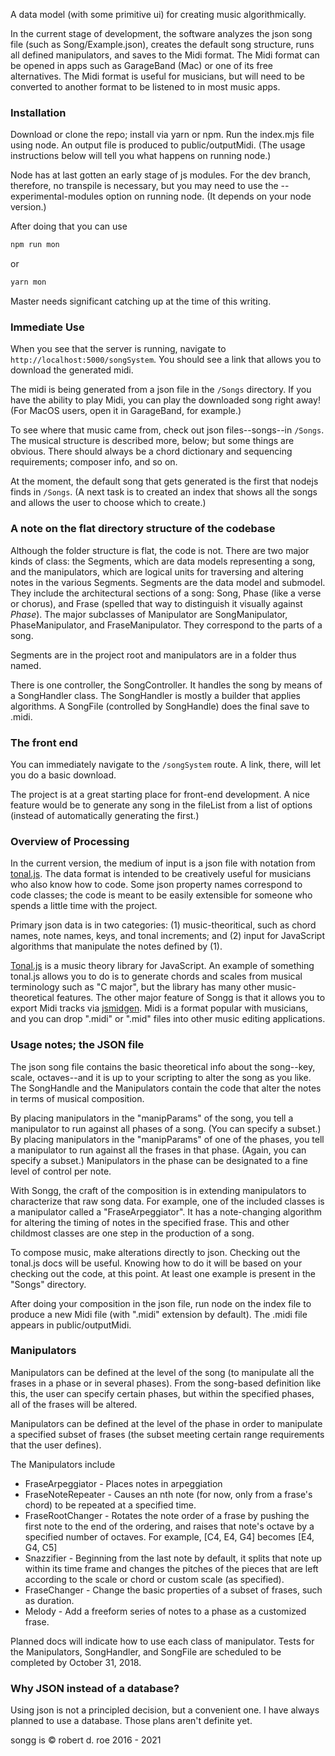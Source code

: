 
A data model (with some primitive ui) for creating music algorithmically.

In the current stage of development, the software analyzes the json song file (such as Song/Example.json), creates the default song structure, runs all defined manipulators, and saves to the Midi format. The Midi format can be opened in apps such as GarageBand (Mac) or one of its free alternatives. The Midi format is useful for musicians, but will need to be converted to another format to be listened to in most music apps.

### Installation

Download or clone the repo; install via yarn or npm.
Run the index.mjs file using node. An output file is produced to public/outputMidi. (The usage instructions below will tell you what happens on running node.)

Node has at last gotten an early stage of js modules. For the dev branch, therefore, no transpile is necessary, but you may need to use the --experimental-modules option on running node. (It depends on your node version.)

After doing that you can use
```bash
npm run mon
```
or

```bash
yarn mon
```

Master needs significant catching up at the time of this writing. 

### Immediate Use

When you see that the server is running, navigate to `http://localhost:5000/songSystem`. You should see a link that allows you to download the generated midi.

The midi is being generated from a json file in the `/Songs` directory. If you have the ability to play Midi, you can play the downloaded song right away! (For MacOS users, open it in GarageBand, for example.)

To see where that music came from, check out json files--songs--in `/Songs`. The musical structure is described more, below; but some things are obvious. There should always be a chord dictionary and sequencing requirements; composer info, and so on.

At the moment, the default song that gets generated is the first that nodejs finds in `/Songs`. (A next task is to created an index that shows all the songs and allows the user to choose which to create.)


### A note on the flat directory structure of the codebase
Although the folder structure is flat, the code is not. There are two major kinds of class: the Segments, which are data models representing a song, and the manipulators, which are logical units for traversing and altering notes in the various Segments. Segments are the data model and submodel. They include the architectural sections of a song: Song, Phase (like a verse or chorus), and Frase (spelled that way to distinguish it visually against _Phase_). The major subclasses of Manipulator are SongManipulator, PhaseManipulator, and FraseManipulator. They correspond to the parts of a song.

Segments are in the project root and manipulators are in a folder thus named.

There is one controller, the SongController. It handles the song by means of a SongHandler class. The SongHandler is mostly a builder that applies algorithms. A SongFile (controlled by SongHandle) does the final save to .midi.

### The front end
You can immediately navigate to the `/songSystem` route. A link, there, will let you do a basic download. 

The project is at a great starting place for front-end development. A nice feature would be to generate any song in the fileList from a list of options (instead of automatically generating the first.)

### Overview of Processing

In the current version, the medium of input is a json file with notation from [tonal.js](https://github.com/danigb/tonal). The data format is intended to be creatively useful for musicians who also know how to code. Some json property names correspond to code classes; the code is meant to be easily extensible for someone who spends a little time with the project.

Primary json data is in two categories: (1) music-theoritical, such as chord names, note names, keys, and tonal increments; and (2) input for JavaScript algorithms that manipulate the notes defined by (1).

[Tonal.js](https://github.com/danigb/tonal) is a music theory library for JavaScript. An example of something tonal.js allows you to do is to generate chords and scales from musical terminology such as "C major", but the library has many other music-theoretical features. The other major feature of Songg is that it allows you to export Midi tracks via [jsmidgen](https://github.com/dingram/jsmidgen). Midi is a format popular with musicians, and you can drop ".midi" or ".mid" files into other music editing applications.


### Usage notes; the JSON file

The json song file contains the basic theoretical info about the song--key, scale, octaves--and it is up to your scripting to alter the song as you like. The SongHandle and the Manipulators contain the code that alter the notes in terms of musical composition. 

By placing manipulators in the "manipParams" of the song, you tell a manipulator to run against all phases of a song. (You can specify a subset.)
By placing manipulators in the "manipParams" of one of the phases, you tell a manipulator to run against all the frases in that phase. (Again, you can specify a subset.)
Manipulators in the phase can be designated to a fine level of control per note.

With Songg, the craft of the composition is in extending manipulators to characterize that raw song data. For example, one of the included classes is a manipulator called a "FraseArpeggiator". It has a note-changing algorithm for altering the timing of notes in the specified frase. This and other childmost classes are one step in the production of a song.

To compose music, make alterations directly to json. Checking out the tonal.js docs will be useful. Knowing how to do it will be based on your checking out the code, at this point. At least one example is present in the "Songs" directory.

After doing your composition in the json file, run node on the index file to produce a new Midi file (with ".midi" extension by default). The .midi file appears in public/outputMidi.

### Manipulators

Manipulators can be defined at the level of the song (to manipulate all the frases in a phase or in several phases). From the song-based definition like this, the user can specify certain phases, but within the specified phases, all of the frases will be altered.

Manipulators can be defined at the level of the phase in order to manipulate a specified subset of frases (the subset meeting certain range requirements that the user defines).

The Manipulators include
- FraseArpeggiator - Places notes in arpeggiation
- FraseNoteRepeater - Causes an nth note (for now, only from a frase's chord) to be repeated at a specified time.
- FraseRootChanger - Rotates the note order of a frase by pushing the first note to the end of the ordering, and raises that note's octave by a specified number of octaves. For example, [C4, E4, G4] becomes [E4, G4, C5]
- Snazzifier - Beginning from the last note by default, it splits that note up within its time frame and changes the pitches of the pieces that are left according to the scale or chord or custom scale (as specified).
- FraseChanger - Change the basic properties of a subset of frases, such as duration.
- Melody - Add a freeform series of notes to a phase as a customized frase.

Planned docs will indicate how to use each class of manipulator.
Tests for the Manipulators, SongHandler, and SongFile are scheduled to be completed by October 31, 2018.

### Why JSON instead of a database?
Using json is not a principled decision, but a convenient one. I have always planned to use a database. Those plans aren't definite yet.

songg is © robert d. roe 2016 - 2021
